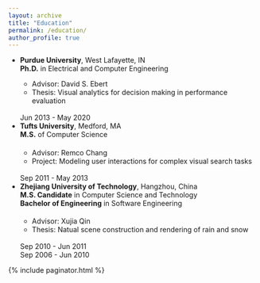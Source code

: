 ```yaml
---
layout: archive
title: "Education"
permalink: /education/
author_profile: true
---
```

<!-- <script src="{{ base_path }}/assets/js/education.js"></script> -->

<div class="row">
  <!-- <div class="col-lg-12 text-xs-center">
    <h3 class="section-heading">Education</h3>
  </div> -->
  <div class="col-lg-12 educationtext">
    <ul class="list">
      <li class="timeline-panel">
        <div class="educationinfo">
            <div class="timeline-heading">
            <div class="timeline-title">
                <span><b>Purdue University</b>, West Lafayette, IN<br/>
                <b>Ph.D.</b> in Electrical and Computer Engineering</span>
            </div>
            <!-- <img class="timeline-image" src="img/anu.png" alt="" /> -->
            </div>
            <div class="timeline-body">
            <ul>
                <li class="education-detail-list">Advisor: David S. Ebert</li>
                <li class="education-detail-list">Thesis: Visual analytics for decision making in performance evaluation</li>
            </ul>
            </div>
        </div>
        <div class="educationtime">
            <span><br/>Jun 2013 - May 2020</span>
        </div>
      </li>
      <li class="timeline-panel">
        <div class="educationinfo">
            <div class="timeline-heading">
            <div class="timeline-title">
                <span><b>Tufts University</b>, Medford, MA<br/>
                <b>M.S.</b> of Computer Science</span>
                <h4></h4>
            </div>
            <!-- <img class="timeline-image" src="img/anu.png" alt="" /> -->
            </div>
            <div class="timeline-body">
            <ul>
                <li class="education-detail-list">Advisor: Remco Chang</li>
                <li class="education-detail-list">Project: Modeling user interactions for complex visual search tasks</li>
            </ul>
            </div>
        </div>
        <div class="educationtime">
            <span><br/>Sep 2011 - May 2013</span>
        </div>
      </li>
      <li class="timeline-panel">
        <div class="educationinfo">
            <div class="timeline-heading">
            <div class="timeline-title">
                <span><b>Zhejiang University of Technology</b>, Hangzhou, China<br/>
                <b>M.S. Candidate</b> in Computer Science and Technology<br/>
                <b>Bachelor of Engineering</b> in Software Engineering</span>
                <h4></h4>
            </div>
            <!-- <img class="timeline-image" src="img/anu.png" alt="" /> -->
            </div>
            <div class="timeline-body">
            <ul>
                <li class="education-detail-list">Advisor: Xujia Qin</li>
                <li class="education-detail-list">Thesis: Natual scene construction and rendering of rain and snow</li>
            </ul>
            </div>
        </div>
        <div class="educationtime">
            <span><br/>Sep 2010 - Jun 2011<br/>Sep 2006 - Jun 2010</span>
        </div>
      </li>
    </ul>
  </div>
</div>


<!-- Global site tag (gtag.js) - Google Analytics -->
<script async src="https://www.googletagmanager.com/gtag/js?id=UA-111496562-1"></script>
<script>
  window.dataLayer = window.dataLayer || [];
  function gtag(){dataLayer.push(arguments);}
  gtag('js', new Date());

  gtag('config', 'UA-111496562-1');
</script>


{% include paginator.html %}